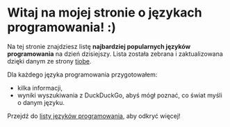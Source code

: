 # Witaj na mojej stronie o językach programowania! :)

Na tej stronie znajdziesz listę **najbardziej popularnych języków programowania** na dzień dzisiejszy. Lista została zebrana i zaktualizowana dzięki danym ze strony [tiobe](https://www.tiobe.com/tiobe-index/).

Dla każdego języka programowania przygotowałem:
- kilka informacji,
- wyniki wyszukiwania z DuckDuckGo, abyś mógł poznać, co świat myśli o danym języku.

Przejdź do [listy języków programowania](./list.md), aby odkryć więcej!